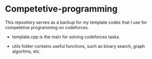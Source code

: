 # Competetive-programming

This repository serves as a backup for my template codes that I use for competetive programming on codeforces.


- template.cpp is the main for solving codeforces tasks.

- utils folder contains useful functions, such as binary search, graph algoritms, etc.
